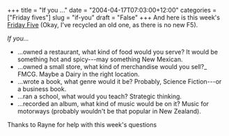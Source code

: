 +++
title = "If you ..."
date = "2004-04-17T07:03:00+12:00"
categories = ["Friday fives"]
slug = "if-you"
draft = "False"
+++
And here is this week's [Friday Five](http://www.fridayfive.org/)
(Okay, I've recycled an old one, as there is no new F5).

_If you..._

- ...owned a restaurant, what kind of food would you serve? It
would be something hot and spicy---may something New Mexican.
- ...owned a small store, what kind of merchandise would you
sell?_ FMCG. Maybe a Dairy in the right location.
- ...wrote a book, what genre would it be? Probably, Science
Fiction---or a business book.
- ...ran a school, what would you teach? Strategic thinking.
- ...recorded an album, what kind of music would be on it? Music
for motorways (probably wouldn't be that popular in New
Zealand).

Thanks to Rayne for help with this week's questions

